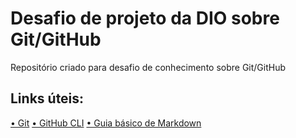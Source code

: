 # Desafio de projeto da DIO sobre Git/GitHub
Repositório criado para desafio de conhecimento sobre Git/GitHub
## Links úteis:
[• Git](https://git-scm.com/)
[• GitHub CLI](https://git-scm.com/)
[• Guia básico de Markdown](https://www.markdownguide.org/basic-syntax/)
